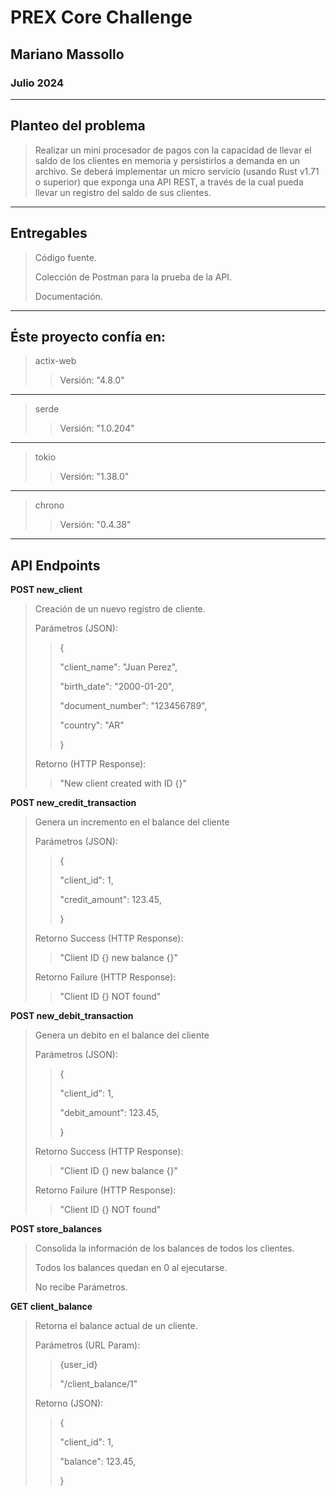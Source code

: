 # PREX Core Challenge

## Mariano Massollo

### Julio 2024

---

## **Planteo del problema**
>
> Realizar un mini procesador de pagos con la capacidad de llevar el saldo de los clientes en memoria y persistirlos a demanda en un archivo.
> Se deberá implementar un micro servicio (usando Rust v1.71 o superior) que exponga una API REST, a través de la cual pueda llevar un registro del saldo de sus clientes.
---


## **Entregables**
>
> Código fuente.
>
> Colección de Postman para la prueba de la API.
>
> Documentación.
---


## **Éste proyecto confía en:**
>
> actix-web
>> Versión: "4.8.0"
---
> serde
>> Versión: "1.0.204"
---
> tokio
>> Versión: "1.38.0"
---
> chrono
>> Versión: "0.4.38"
---


## **API Endpoints**

**POST **new_client****
> Creación de un nuevo registro de cliente.
> 
> Parámetros (JSON):
>>{
>>
>> "client_name": "Juan Perez",
>>
>> "birth_date": "2000-01-20",
>>
>> "document_number": "123456789",
>>
>> "country": "AR"
>>
>>}
>
>Retorno (HTTP Response):
> 
>> "New client created with ID {}"


**POST **new_credit_transaction****
> Genera un incremento en el balance del cliente
> 
> Parámetros (JSON):
>>
>>{
>>
>> "client_id": 1,
>>
>> "credit_amount": 123.45,
>>
>>}
>
>Retorno Success (HTTP Response):
>>
>> "Client ID {} new balance {}"
>
>Retorno Failure (HTTP Response):
>>
>> "Client ID {} NOT found"


**POST **new_debit_transaction****
> Genera un debito en el balance del cliente
>
> Parámetros (JSON):
>>
>>{
>>
>> "client_id": 1,
>>
>> "debit_amount": 123.45,
>>
>>}
>
> Retorno Success (HTTP Response):
>>
>> "Client ID {} new balance {}"
>
> Retorno Failure (HTTP Response):
>>
>> "Client ID {} NOT found"

**POST **store_balances****
> Consolida la información de los balances de todos los clientes.
>
> Todos los balances quedan en 0 al ejecutarse.
>
> No recibe Parámetros.

**GET **client_balance****
> Retorna el balance actual de un cliente.
>
> Parámetros (URL Param):
>>
>> {user_id}
>>
>> "/client_balance/1"
>
> Retorno (JSON):
>>
>>{
>>
>> "client_id": 1,
>>
>> "balance": 123.45,
>>
>>}
